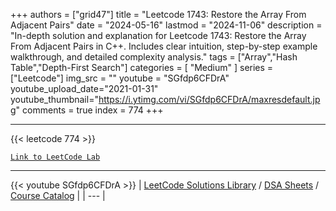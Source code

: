 
+++
authors = ["grid47"]
title = "Leetcode 1743: Restore the Array From Adjacent Pairs"
date = "2024-05-16"
lastmod = "2024-11-06"
description = "In-depth solution and explanation for Leetcode 1743: Restore the Array From Adjacent Pairs in C++. Includes clear intuition, step-by-step example walkthrough, and detailed complexity analysis."
tags = ["Array","Hash Table","Depth-First Search"]
categories = [
    "Medium"
]
series = ["Leetcode"]
img_src = ""
youtube = "SGfdp6CFDrA"
youtube_upload_date="2021-01-31"
youtube_thumbnail="https://i.ytimg.com/vi/SGfdp6CFDrA/maxresdefault.jpg"
comments = true
index = 774
+++



---
{{< leetcode 774 >}}

[`Link to LeetCode Lab`](https://leetcode.com/problems/restore-the-array-from-adjacent-pairs/description/)

---
{{< youtube SGfdp6CFDrA >}}
| [LeetCode Solutions Library](https://grid47.xyz/leetcode/) / [DSA Sheets](https://grid47.xyz/sheets/) / [Course Catalog](https://grid47.xyz/courses/) |
| --- |
